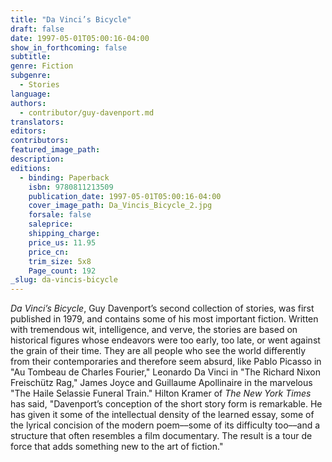 ```yaml
---
title: "Da Vinci’s Bicycle"
draft: false
date: 1997-05-01T05:00:16-04:00
show_in_forthcoming: false
subtitle:
genre: Fiction
subgenre:
  - Stories
language:
authors:
  - contributor/guy-davenport.md
translators:
editors:
contributors:
featured_image_path:
description:
editions:
  - binding: Paperback
    isbn: 9780811213509
    publication_date: 1997-05-01T05:00:16-04:00
    cover_image_path: Da_Vincis_Bicycle_2.jpg
    forsale: false
    saleprice:
    shipping_charge:
    price_us: 11.95
    price_cn:
    trim_size: 5x8
    Page_count: 192
_slug: da-vincis-bicycle
---
```


_Da Vinci’s Bicycle_, Guy Davenport’s second collection of stories, was first published in 1979, and contains some of his most important fiction. Written with tremendous wit, intelligence, and verve, the stories are based on historical figures whose endeavors were too early, too late, or went against the grain of their time. They are all people who see the world differently from their contemporaries and therefore seem absurd, like Pablo Picasso in "Au Tombeau de Charles Fourier," Leonardo Da Vinci in "The Richard Nixon Freischütz Rag," James Joyce and Guillaume Apollinaire in the marvelous "The Haile Selassie Funeral Train." Hilton Kramer of _The New York Times_ has said, "Davenport’s conception of the short story form is remarkable. He has given it some of the intellectual density of the learned essay, some of the lyrical concision of the modern poem––some of its difficulty too––and a structure that often resembles a film documentary. The result is a tour de force that adds something new to the art of fiction."

